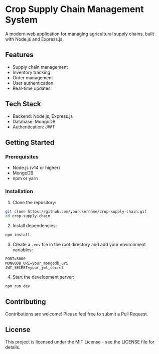 # Crop Supply Chain Management System

A modern web application for managing agricultural supply chains, built with Node.js and Express.js.

## Features

- Supply chain management
- Inventory tracking
- Order management
- User authentication
- Real-time updates

## Tech Stack

- Backend: Node.js, Express.js
- Database: MongoDB
- Authentication: JWT

## Getting Started

### Prerequisites

- Node.js (v14 or higher)
- MongoDB
- npm or yarn

### Installation

1. Clone the repository:
```bash
git clone https://github.com/yourusername/crop-supply-chain.git
cd crop-supply-chain
```

2. Install dependencies:
```bash
npm install
```

3. Create a `.env` file in the root directory and add your environment variables:
```
PORT=3000
MONGODB_URI=your_mongodb_uri
JWT_SECRET=your_jwt_secret
```

4. Start the development server:
```bash
npm run dev
```

## Contributing

Contributions are welcome! Please feel free to submit a Pull Request.

## License

This project is licensed under the MIT License - see the LICENSE file for details. 